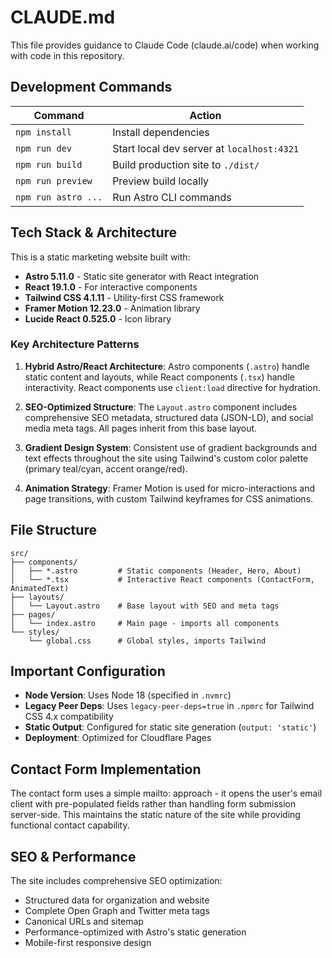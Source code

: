 # CLAUDE.md

This file provides guidance to Claude Code (claude.ai/code) when working with code in this repository.

## Development Commands

| Command | Action |
|---------|---------|
| `npm install` | Install dependencies |
| `npm run dev` | Start local dev server at `localhost:4321` |
| `npm run build` | Build production site to `./dist/` |
| `npm run preview` | Preview build locally |
| `npm run astro ...` | Run Astro CLI commands |

## Tech Stack & Architecture

This is a static marketing website built with:
- **Astro 5.11.0** - Static site generator with React integration
- **React 19.1.0** - For interactive components
- **Tailwind CSS 4.1.11** - Utility-first CSS framework
- **Framer Motion 12.23.0** - Animation library
- **Lucide React 0.525.0** - Icon library

### Key Architecture Patterns

1. **Hybrid Astro/React Architecture**: Astro components (`.astro`) handle static content and layouts, while React components (`.tsx`) handle interactivity. React components use `client:load` directive for hydration.

2. **SEO-Optimized Structure**: The `Layout.astro` component includes comprehensive SEO metadata, structured data (JSON-LD), and social media meta tags. All pages inherit from this base layout.

3. **Gradient Design System**: Consistent use of gradient backgrounds and text effects throughout the site using Tailwind's custom color palette (primary teal/cyan, accent orange/red).

4. **Animation Strategy**: Framer Motion is used for micro-interactions and page transitions, with custom Tailwind keyframes for CSS animations.

## File Structure

```
src/
├── components/
│   ├── *.astro         # Static components (Header, Hero, About)
│   └── *.tsx           # Interactive React components (ContactForm, AnimatedText)
├── layouts/
│   └── Layout.astro    # Base layout with SEO and meta tags
├── pages/
│   └── index.astro     # Main page - imports all components
└── styles/
    └── global.css      # Global styles, imports Tailwind
```

## Important Configuration

- **Node Version**: Uses Node 18 (specified in `.nvmrc`)
- **Legacy Peer Deps**: Uses `legacy-peer-deps=true` in `.npmrc` for Tailwind CSS 4.x compatibility
- **Static Output**: Configured for static site generation (`output: 'static'`)
- **Deployment**: Optimized for Cloudflare Pages

## Contact Form Implementation

The contact form uses a simple mailto: approach - it opens the user's email client with pre-populated fields rather than handling form submission server-side. This maintains the static nature of the site while providing functional contact capability.

## SEO & Performance

The site includes comprehensive SEO optimization:
- Structured data for organization and website
- Complete Open Graph and Twitter meta tags
- Canonical URLs and sitemap
- Performance-optimized with Astro's static generation
- Mobile-first responsive design